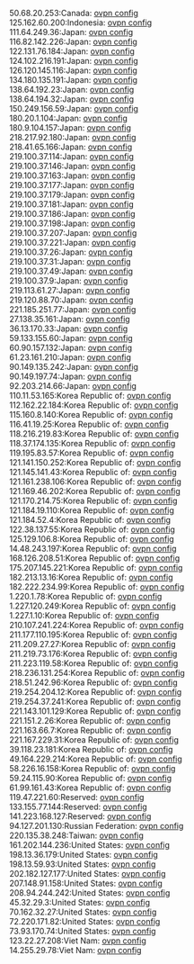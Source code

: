 50.68.20.253:Canada: [ovpn config](vpn/50_68_20_253.ovpn)  
125.162.60.200:Indonesia: [ovpn config](vpn/125_162_60_200.ovpn)  
111.64.249.36:Japan: [ovpn config](vpn/111_64_249_36.ovpn)  
116.82.142.226:Japan: [ovpn config](vpn/116_82_142_226.ovpn)  
122.131.76.184:Japan: [ovpn config](vpn/122_131_76_184.ovpn)  
124.102.216.191:Japan: [ovpn config](vpn/124_102_216_191.ovpn)  
126.120.145.116:Japan: [ovpn config](vpn/126_120_145_116.ovpn)  
134.180.135.191:Japan: [ovpn config](vpn/134_180_135_191.ovpn)  
138.64.192.23:Japan: [ovpn config](vpn/138_64_192_23.ovpn)  
138.64.194.32:Japan: [ovpn config](vpn/138_64_194_32.ovpn)  
150.249.156.59:Japan: [ovpn config](vpn/150_249_156_59.ovpn)  
180.20.1.104:Japan: [ovpn config](vpn/180_20_1_104.ovpn)  
180.9.104.157:Japan: [ovpn config](vpn/180_9_104_157.ovpn)  
218.217.92.180:Japan: [ovpn config](vpn/218_217_92_180.ovpn)  
218.41.65.166:Japan: [ovpn config](vpn/218_41_65_166.ovpn)  
219.100.37.114:Japan: [ovpn config](vpn/219_100_37_114.ovpn)  
219.100.37.146:Japan: [ovpn config](vpn/219_100_37_146.ovpn)  
219.100.37.163:Japan: [ovpn config](vpn/219_100_37_163.ovpn)  
219.100.37.177:Japan: [ovpn config](vpn/219_100_37_177.ovpn)  
219.100.37.179:Japan: [ovpn config](vpn/219_100_37_179.ovpn)  
219.100.37.181:Japan: [ovpn config](vpn/219_100_37_181.ovpn)  
219.100.37.186:Japan: [ovpn config](vpn/219_100_37_186.ovpn)  
219.100.37.198:Japan: [ovpn config](vpn/219_100_37_198.ovpn)  
219.100.37.207:Japan: [ovpn config](vpn/219_100_37_207.ovpn)  
219.100.37.221:Japan: [ovpn config](vpn/219_100_37_221.ovpn)  
219.100.37.26:Japan: [ovpn config](vpn/219_100_37_26.ovpn)  
219.100.37.31:Japan: [ovpn config](vpn/219_100_37_31.ovpn)  
219.100.37.49:Japan: [ovpn config](vpn/219_100_37_49.ovpn)  
219.100.37.9:Japan: [ovpn config](vpn/219_100_37_9.ovpn)  
219.113.61.27:Japan: [ovpn config](vpn/219_113_61_27.ovpn)  
219.120.88.70:Japan: [ovpn config](vpn/219_120_88_70.ovpn)  
221.185.251.77:Japan: [ovpn config](vpn/221_185_251_77.ovpn)  
27.138.35.161:Japan: [ovpn config](vpn/27_138_35_161.ovpn)  
36.13.170.33:Japan: [ovpn config](vpn/36_13_170_33.ovpn)  
59.133.155.60:Japan: [ovpn config](vpn/59_133_155_60.ovpn)  
60.90.157.132:Japan: [ovpn config](vpn/60_90_157_132.ovpn)  
61.23.161.210:Japan: [ovpn config](vpn/61_23_161_210.ovpn)  
90.149.135.242:Japan: [ovpn config](vpn/90_149_135_242.ovpn)  
90.149.197.74:Japan: [ovpn config](vpn/90_149_197_74.ovpn)  
92.203.214.66:Japan: [ovpn config](vpn/92_203_214_66.ovpn)  
110.11.53.165:Korea Republic of: [ovpn config](vpn/110_11_53_165.ovpn)  
112.162.22.184:Korea Republic of: [ovpn config](vpn/112_162_22_184.ovpn)  
115.160.8.140:Korea Republic of: [ovpn config](vpn/115_160_8_140.ovpn)  
116.41.19.25:Korea Republic of: [ovpn config](vpn/116_41_19_25.ovpn)  
118.216.219.83:Korea Republic of: [ovpn config](vpn/118_216_219_83.ovpn)  
118.37.174.135:Korea Republic of: [ovpn config](vpn/118_37_174_135.ovpn)  
119.195.83.57:Korea Republic of: [ovpn config](vpn/119_195_83_57.ovpn)  
121.141.150.252:Korea Republic of: [ovpn config](vpn/121_141_150_252.ovpn)  
121.145.141.43:Korea Republic of: [ovpn config](vpn/121_145_141_43.ovpn)  
121.161.238.106:Korea Republic of: [ovpn config](vpn/121_161_238_106.ovpn)  
121.169.46.202:Korea Republic of: [ovpn config](vpn/121_169_46_202.ovpn)  
121.170.214.75:Korea Republic of: [ovpn config](vpn/121_170_214_75.ovpn)  
121.184.19.110:Korea Republic of: [ovpn config](vpn/121_184_19_110.ovpn)  
121.184.52.4:Korea Republic of: [ovpn config](vpn/121_184_52_4.ovpn)  
122.38.137.55:Korea Republic of: [ovpn config](vpn/122_38_137_55.ovpn)  
125.129.106.8:Korea Republic of: [ovpn config](vpn/125_129_106_8.ovpn)  
14.48.243.197:Korea Republic of: [ovpn config](vpn/14_48_243_197.ovpn)  
168.126.208.51:Korea Republic of: [ovpn config](vpn/168_126_208_51.ovpn)  
175.207.145.221:Korea Republic of: [ovpn config](vpn/175_207_145_221.ovpn)  
182.213.13.16:Korea Republic of: [ovpn config](vpn/182_213_13_16.ovpn)  
182.222.234.99:Korea Republic of: [ovpn config](vpn/182_222_234_99.ovpn)  
1.220.1.78:Korea Republic of: [ovpn config](vpn/1_220_1_78.ovpn)  
1.227.120.249:Korea Republic of: [ovpn config](vpn/1_227_120_249.ovpn)  
1.227.1.10:Korea Republic of: [ovpn config](vpn/1_227_1_10.ovpn)  
210.107.241.224:Korea Republic of: [ovpn config](vpn/210_107_241_224.ovpn)  
211.177.110.195:Korea Republic of: [ovpn config](vpn/211_177_110_195.ovpn)  
211.209.27.27:Korea Republic of: [ovpn config](vpn/211_209_27_27.ovpn)  
211.219.73.176:Korea Republic of: [ovpn config](vpn/211_219_73_176.ovpn)  
211.223.119.58:Korea Republic of: [ovpn config](vpn/211_223_119_58.ovpn)  
218.236.131.254:Korea Republic of: [ovpn config](vpn/218_236_131_254.ovpn)  
218.51.242.96:Korea Republic of: [ovpn config](vpn/218_51_242_96.ovpn)  
219.254.204.12:Korea Republic of: [ovpn config](vpn/219_254_204_12.ovpn)  
219.254.37.241:Korea Republic of: [ovpn config](vpn/219_254_37_241.ovpn)  
221.143.101.129:Korea Republic of: [ovpn config](vpn/221_143_101_129.ovpn)  
221.151.2.26:Korea Republic of: [ovpn config](vpn/221_151_2_26.ovpn)  
221.163.66.7:Korea Republic of: [ovpn config](vpn/221_163_66_7.ovpn)  
221.167.229.31:Korea Republic of: [ovpn config](vpn/221_167_229_31.ovpn)  
39.118.23.181:Korea Republic of: [ovpn config](vpn/39_118_23_181.ovpn)  
49.164.229.214:Korea Republic of: [ovpn config](vpn/49_164_229_214.ovpn)  
58.226.16.158:Korea Republic of: [ovpn config](vpn/58_226_16_158.ovpn)  
59.24.115.90:Korea Republic of: [ovpn config](vpn/59_24_115_90.ovpn)  
61.99.161.43:Korea Republic of: [ovpn config](vpn/61_99_161_43.ovpn)  
119.47.221.60:Reserved: [ovpn config](vpn/119_47_221_60.ovpn)  
133.155.77.144:Reserved: [ovpn config](vpn/133_155_77_144.ovpn)  
141.223.168.127:Reserved: [ovpn config](vpn/141_223_168_127.ovpn)  
94.127.201.130:Russian Federation: [ovpn config](vpn/94_127_201_130.ovpn)  
220.135.38.248:Taiwan: [ovpn config](vpn/220_135_38_248.ovpn)  
161.202.144.236:United States: [ovpn config](vpn/161_202_144_236.ovpn)  
198.13.36.179:United States: [ovpn config](vpn/198_13_36_179.ovpn)  
198.13.59.93:United States: [ovpn config](vpn/198_13_59_93.ovpn)  
202.182.127.177:United States: [ovpn config](vpn/202_182_127_177.ovpn)  
207.148.91.158:United States: [ovpn config](vpn/207_148_91_158.ovpn)  
208.94.244.242:United States: [ovpn config](vpn/208_94_244_242.ovpn)  
45.32.29.3:United States: [ovpn config](vpn/45_32_29_3.ovpn)  
70.162.32.27:United States: [ovpn config](vpn/70_162_32_27.ovpn)  
72.220.171.82:United States: [ovpn config](vpn/72_220_171_82.ovpn)  
73.93.170.74:United States: [ovpn config](vpn/73_93_170_74.ovpn)  
123.22.27.208:Viet Nam: [ovpn config](vpn/123_22_27_208.ovpn)  
14.255.29.78:Viet Nam: [ovpn config](vpn/14_255_29_78.ovpn)  
